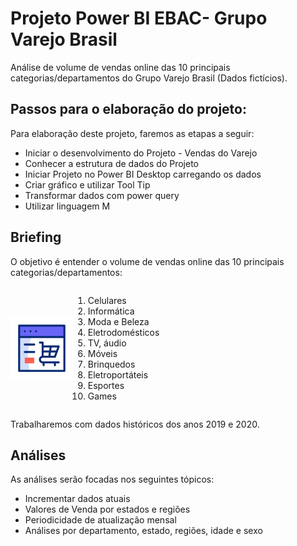 # Projeto Power BI EBAC- Grupo Varejo Brasil
Análise de volume de vendas online das 10 principais categorias/departamentos do Grupo Varejo Brasil (Dados fictícios).

## Passos para o elaboração do projeto:
Para elaboração deste projeto, faremos as etapas a seguir:

- Iniciar o desenvolvimento do Projeto - Vendas do Varejo
- Conhecer a estrutura de dados do Projeto
- Iniciar Projeto no Power BI Desktop carregando os dados
- Criar gráfico e utilizar Tool Tip
- Transformar dados com power query
- Utilizar linguagem M

## Briefing
O objetivo é entender o volume de vendas online das 10 principais categorias/departamentos:

<div style="display: flex; align-items: center;">
  <img src="https://github.com/AnjosBeatriz/Projeto-Power-BI-EBAC---Grupo-Varejo-Brasil/blob/345c5e9ac5c0e39443d3a4f35b0cdf11e4169464/compras-online.gif" alt="Compra Online" width="100" height="100">
  <ol>
    <li>Celulares</li>
    <li>Informática</li>
    <li>Moda e Beleza</li>
    <li>Eletrodomésticos</li>
    <li>TV, áudio</li>
    <li>Móveis</li>
    <li>Brinquedos</li>
    <li>Eletroportáteis</li>
    <li>Esportes</li>
    <li>Games</li>
  </ol>
</div>

Trabalharemos com dados históricos dos anos 2019 e 2020.

## Análises
As análises serão focadas nos seguintes tópicos:

- Incrementar dados atuais
- Valores de Venda por estados e regiões
- Periodicidade de atualização mensal
- Análises por departamento, estado, regiões, idade e sexo





